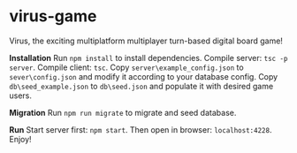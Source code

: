 # virus-game
Virus, the exciting multiplatform multiplayer turn-based digital board game!

**Installation**
Run `npm install` to install dependencies.
Compile server: `tsc -p server`.
Compile client: `tsc`.
Copy `server\example_config.json` to `sever\config.json` and modify it according to your database config.
Copy `db\seed_example.json` to `db\seed.json` and populate it with desired game users.

**Migration**
Run `npm run migrate` to migrate and seed database.

**Run**
Start server first: `npm start`. 
Then open in browser: `localhost:4228`. 
Enjoy!
